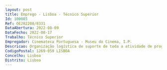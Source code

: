 ```yaml
--- 
layout: post
title: Emprego - Lisboa - Técnico Superior
Id: 100085
Ref: OE202208/0331
DataAbertura: 2022-08-09
DataFecho: 2022-08-17
Trabalho: Técnico Superior
Empregador: Cinemateca Portuguesa - Museu do Cinema, I.P.
Descricao: Organização logística de suporte de toda a atividade de programação, incluindo movimentação de materiais fílmicos e outros objetos patrimoniais, acordos a nível nacional e internacional de utilização e transporte de materiais fílmicos. Gestão da informação e da documentação produzida pelo setor.
CodigoPostal: 1269-059 LISBOA
Concelho: Lisboa
Distrito: Lisboa
--- 
```

